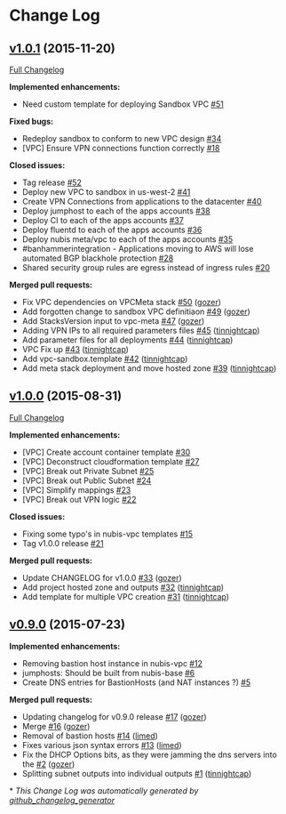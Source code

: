 # Change Log

## [v1.0.1](https://github.com/nubisproject/nubis-vpc/tree/v1.0.1) (2015-11-20)
[Full Changelog](https://github.com/nubisproject/nubis-vpc/compare/v1.0.0...v1.0.1)

**Implemented enhancements:**

- Need custom template for deploying Sandbox VPC [\#51](https://github.com/nubisproject/nubis-vpc/issues/51)

**Fixed bugs:**

- Redeploy sandbox to conform to new VPC design [\#34](https://github.com/nubisproject/nubis-vpc/issues/34)
- \[VPC\] Ensure VPN connections function correctly [\#18](https://github.com/nubisproject/nubis-vpc/issues/18)

**Closed issues:**

- Tag  release [\#52](https://github.com/nubisproject/nubis-vpc/issues/52)
- Deploy new VPC to sandbox in us-west-2 [\#41](https://github.com/nubisproject/nubis-vpc/issues/41)
- Create VPN Connections from applications to the datacenter [\#40](https://github.com/nubisproject/nubis-vpc/issues/40)
- Deploy jumphost to each of the apps accounts [\#38](https://github.com/nubisproject/nubis-vpc/issues/38)
- Deploy CI to each of the apps accounts [\#37](https://github.com/nubisproject/nubis-vpc/issues/37)
- Deploy fluentd to each of the apps accounts [\#36](https://github.com/nubisproject/nubis-vpc/issues/36)
- Deploy nubis meta/vpc to each of the apps accounts [\#35](https://github.com/nubisproject/nubis-vpc/issues/35)
- \#banhammerintegration - Applications moving to AWS will lose automated BGP blackhole protection [\#28](https://github.com/nubisproject/nubis-vpc/issues/28)
- Shared security group rules are egress instead of ingress rules [\#20](https://github.com/nubisproject/nubis-vpc/issues/20)

**Merged pull requests:**

- Fix VPC dependencies on VPCMeta stack [\#50](https://github.com/nubisproject/nubis-vpc/pull/50) ([gozer](https://github.com/gozer))
- Add forgotten change to sandbox VPC definitiaon [\#49](https://github.com/nubisproject/nubis-vpc/pull/49) ([gozer](https://github.com/gozer))
- Add StacksVersion input to vpc-meta [\#47](https://github.com/nubisproject/nubis-vpc/pull/47) ([gozer](https://github.com/gozer))
- Adding VPN IPs to all required parameters files [\#45](https://github.com/nubisproject/nubis-vpc/pull/45) ([tinnightcap](https://github.com/tinnightcap))
- Add parameter files for all deployments [\#44](https://github.com/nubisproject/nubis-vpc/pull/44) ([tinnightcap](https://github.com/tinnightcap))
- VPC Fix up [\#43](https://github.com/nubisproject/nubis-vpc/pull/43) ([tinnightcap](https://github.com/tinnightcap))
- Add vpc-sandbox.template [\#42](https://github.com/nubisproject/nubis-vpc/pull/42) ([tinnightcap](https://github.com/tinnightcap))
- Add meta stack deployment and move hosted zone [\#39](https://github.com/nubisproject/nubis-vpc/pull/39) ([tinnightcap](https://github.com/tinnightcap))

## [v1.0.0](https://github.com/nubisproject/nubis-vpc/tree/v1.0.0) (2015-08-31)
[Full Changelog](https://github.com/nubisproject/nubis-vpc/compare/v0.9.0...v1.0.0)

**Implemented enhancements:**

- \[VPC\] Create account container template [\#30](https://github.com/nubisproject/nubis-vpc/issues/30)
- \[VPC\] Deconstruct cloudformation template [\#27](https://github.com/nubisproject/nubis-vpc/issues/27)
- \[VPC\] Break out Private Subnet [\#25](https://github.com/nubisproject/nubis-vpc/issues/25)
- \[VPC\] Break out Public Subnet [\#24](https://github.com/nubisproject/nubis-vpc/issues/24)
- \[VPC\] Simplify mappings [\#23](https://github.com/nubisproject/nubis-vpc/issues/23)
- \[VPC\] Break out VPN logic [\#22](https://github.com/nubisproject/nubis-vpc/issues/22)

**Closed issues:**

- Fixing some typo's in nubis-vpc templates [\#15](https://github.com/nubisproject/nubis-vpc/issues/15)
- Tag v1.0.0 release [\#21](https://github.com/nubisproject/nubis-vpc/issues/21)

**Merged pull requests:**

- Update CHANGELOG for v1.0.0 [\#33](https://github.com/nubisproject/nubis-vpc/pull/33) ([gozer](https://github.com/gozer))
- Add project hosted zone and outputs [\#32](https://github.com/nubisproject/nubis-vpc/pull/32) ([tinnightcap](https://github.com/tinnightcap))
- Add template for multiple VPC creation [\#31](https://github.com/nubisproject/nubis-vpc/pull/31) ([tinnightcap](https://github.com/tinnightcap))

## [v0.9.0](https://github.com/nubisproject/nubis-vpc/tree/v0.9.0) (2015-07-23)
**Implemented enhancements:**

- Removing bastion host instance in nubis-vpc [\#12](https://github.com/nubisproject/nubis-vpc/issues/12)
- jumphosts: Should be built from nubis-base [\#6](https://github.com/nubisproject/nubis-vpc/issues/6)
- Create DNS entries for BastionHosts \(and NAT instances ?\) [\#5](https://github.com/nubisproject/nubis-vpc/issues/5)

**Merged pull requests:**

- Updating changelog for v0.9.0 release [\#17](https://github.com/nubisproject/nubis-vpc/pull/17) ([gozer](https://github.com/gozer))
- Merge [\#16](https://github.com/nubisproject/nubis-vpc/pull/16) ([gozer](https://github.com/gozer))
- Removal of bastion hosts [\#14](https://github.com/nubisproject/nubis-vpc/pull/14) ([limed](https://github.com/limed))
- Fixes various json syntax errors [\#13](https://github.com/nubisproject/nubis-vpc/pull/13) ([limed](https://github.com/limed))
- Fix the DHCP Options bits, as they were jamming the dns servers into the [\#2](https://github.com/nubisproject/nubis-vpc/pull/2) ([gozer](https://github.com/gozer))
- Splitting subnet outputs into individual outputs [\#1](https://github.com/nubisproject/nubis-vpc/pull/1) ([tinnightcap](https://github.com/tinnightcap))



\* *This Change Log was automatically generated by [github_changelog_generator](https://github.com/skywinder/Github-Changelog-Generator)*